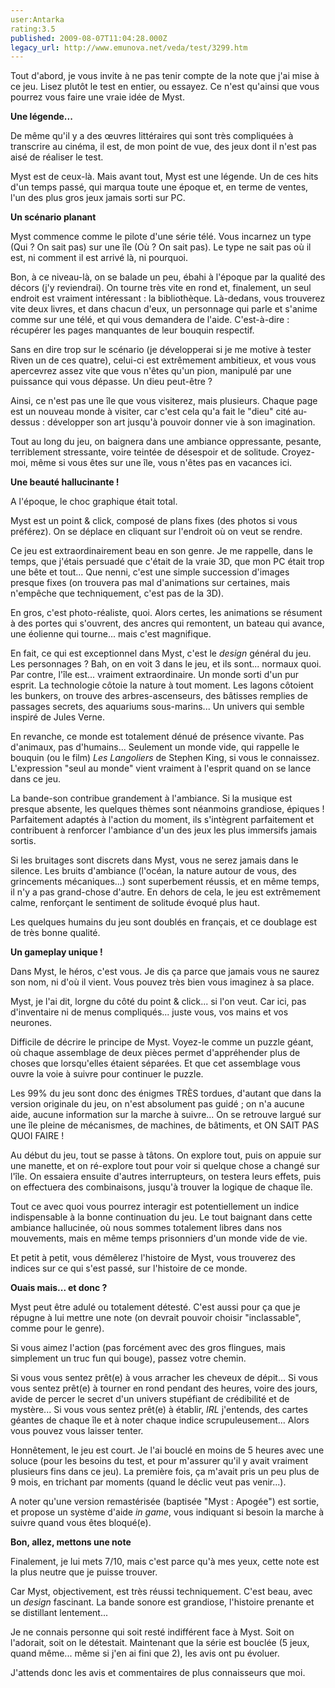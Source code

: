 ```yaml
---
user:Antarka
rating:3.5
published: 2009-08-07T11:04:28.000Z
legacy_url: http://www.emunova.net/veda/test/3299.htm
---
```

Tout d'abord, je vous invite à ne pas tenir compte de la note que j'ai mise à ce jeu. Lisez plutôt le test en entier, ou essayez. Ce n'est qu'ainsi que vous pourrez vous faire une vraie idée de Myst.  

  

**Une légende...**  

  

De même qu'il y a des œuvres littéraires qui sont très compliquées à transcrire au cinéma, il est, de mon point de vue, des jeux dont il n'est pas aisé de réaliser le test.  

  

Myst est de ceux-là. Mais avant tout, Myst est une légende. Un de ces hits d'un temps passé, qui marqua toute une époque et, en terme de ventes, l'un des plus gros jeux jamais sorti sur PC.  

  

**Un scénario planant**  

  

Myst commence comme le pilote d'une série télé. Vous incarnez un type (Qui ? On sait pas) sur une île (Où ? On sait pas). Le type ne sait pas où il est, ni comment il est arrivé là, ni pourquoi.  

  

Bon, à ce niveau-là, on se balade un peu, ébahi à l'époque par la qualité des décors (j'y reviendrai). On tourne très vite en rond et, finalement, un seul endroit est vraiment intéressant : la bibliothèque. Là-dedans, vous trouverez vite deux livres, et dans chacun d'eux, un personnage qui parle et s'anime comme sur une télé, et qui vous demandera de l'aide. C'est-à-dire : récupérer les pages manquantes de leur bouquin respectif.  

  

Sans en dire trop sur le scénario (je développerai si je me motive à tester Riven un de ces quatre), celui-ci est extrêmement ambitieux, et vous vous apercevrez assez vite que vous n'êtes qu'un pion, manipulé par une puissance qui vous dépasse. Un dieu peut-être ?  

  

Ainsi, ce n'est pas une île que vous visiterez, mais plusieurs. Chaque page est un nouveau monde à visiter, car c'est cela qu'a fait le "dieu" cité au-dessus : développer son art jusqu'à pouvoir donner vie à son imagination.  

  

Tout au long du jeu, on baignera dans une ambiance oppressante, pesante, terriblement stressante, voire teintée de désespoir et de solitude. Croyez-moi, même si vous êtes sur une île, vous n'êtes pas en vacances ici.  

  

**Une beauté hallucinante !**  

  

A l'époque, le choc graphique était total.  

  

Myst est un point & click, composé de plans fixes (des photos si vous préférez). On se déplace en cliquant sur l'endroit où on veut se rendre.  

  

Ce jeu est extraordinairement beau en son genre. Je me rappelle, dans le temps, que j'étais persuadé que c'était de la vraie 3D, que mon PC était trop une bête et tout... Que nenni, c'est une simple succession d'images presque fixes (on trouvera pas mal d'animations sur certaines, mais n'empêche que techniquement, c'est pas de la 3D).  

  

En gros, c'est photo-réaliste, quoi. Alors certes, les animations se résument à des portes qui s'ouvrent, des ancres qui remontent, un bateau qui avance, une éolienne qui tourne... mais c'est magnifique.  

  

En fait, ce qui est exceptionnel dans Myst, c'est le _design_ général du jeu. Les personnages ? Bah, on en voit 3 dans le jeu, et ils sont... normaux quoi. Par contre, l'île est... vraiment extraordinaire. Un monde sorti d'un pur esprit. La technologie côtoie la nature à tout moment. Les lagons côtoient les bunkers, on trouve des arbres-ascenseurs, des bâtisses remplies de passages secrets, des aquariums sous-marins... Un univers qui semble inspiré de Jules Verne.  

  

En revanche, ce monde est totalement dénué de présence vivante. Pas d'animaux, pas d'humains... Seulement un monde vide, qui rappelle le bouquin (ou le film) _Les Langoliers_ de Stephen King, si vous le connaissez. L'expression "seul au monde" vient vraiment à l'esprit quand on se lance dans ce jeu.  

  

La bande-son contribue grandement à l'ambiance. Si la musique est presque absente, les quelques thèmes sont néanmoins grandiose, épiques ! Parfaitement adaptés à l'action du moment, ils s'intègrent parfaitement et contribuent à renforcer l'ambiance d'un des jeux les plus immersifs jamais sortis.  

  

Si les bruitages sont discrets dans Myst, vous ne serez jamais dans le silence. Les bruits d'ambiance (l'océan, la nature autour de vous, des grincements mécaniques...) sont superbement réussis, et en même temps, il n'y a pas grand-chose d'autre. En dehors de cela, le jeu est extrêmement calme, renforçant le sentiment de solitude évoqué plus haut.  

  

Les quelques humains du jeu sont doublés en français, et ce doublage est de très bonne qualité.  

  

**Un gameplay unique !**  

  

Dans Myst, le héros, c'est vous. Je dis ça parce que jamais vous ne saurez son nom, ni d'où il vient. Vous pouvez très bien vous imaginez à sa place.  

  

Myst, je l'ai dit, lorgne du côté du point & click... si l'on veut. Car ici, pas d'inventaire ni de menus compliqués... juste vous, vos mains et vos neurones.  

  

Difficile de décrire le principe de Myst. Voyez-le comme un puzzle géant, où chaque assemblage de deux pièces permet d'appréhender plus de choses que lorsqu'elles étaient séparées. Et que cet assemblage vous ouvre la voie à suivre pour continuer le puzzle.  

  

Les 99% du jeu sont donc des énigmes TRÈS tordues, d'autant que dans la version originale du jeu, on n'est absolument pas guidé ; on n'a aucune aide, aucune information sur la marche à suivre... On se retrouve largué sur une île pleine de mécanismes, de machines, de bâtiments, et ON SAIT PAS QUOI FAIRE !  

  

Au début du jeu, tout se passe à tâtons. On explore tout, puis on appuie sur une manette, et on ré-explore tout pour voir si quelque chose a changé sur l'île. On essaiera ensuite d'autres interrupteurs, on testera leurs effets, puis on effectuera des combinaisons, jusqu'à trouver la logique de chaque île.  

  

Tout ce avec quoi vous pourrez interagir est potentiellement un indice indispensable à la bonne continuation du jeu. Le tout baignant dans cette ambiance hallucinée, où nous sommes totalement libres dans nos mouvements, mais en même temps prisonniers d'un monde vide de vie.  

  

Et petit à petit, vous démêlerez l'histoire de Myst, vous trouverez des indices sur ce qui s'est passé, sur l'histoire de ce monde.  

  

**Ouais mais... et donc ?**  

  

Myst peut être adulé ou totalement détesté. C'est aussi pour ça que je répugne à lui mettre une note (on devrait pouvoir choisir "inclassable", comme pour le genre).  

  

Si vous aimez l'action (pas forcément avec des gros flingues, mais simplement un truc fun qui bouge), passez votre chemin.  

  

Si vous vous sentez prêt(e) à vous arracher les cheveux de dépit... Si vous vous sentez prêt(e) à tourner en rond pendant des heures, voire des jours, avide de percer le secret d'un univers stupéfiant de crédibilité et de mystère... Si vous vous sentez prêt(e) à établir, _IRL_ j'entends, des cartes géantes de chaque île et à noter chaque indice scrupuleusement... Alors vous pouvez vous laisser tenter.  

  

Honnêtement, le jeu est court. Je l'ai bouclé en moins de 5 heures avec une soluce (pour les besoins du test, et pour m'assurer qu'il y avait vraiment plusieurs fins dans ce jeu). La première fois, ça m'avait pris un peu plus de 9 mois, en trichant par moments (quand le déclic veut pas venir...).  

  

A noter qu'une version remastérisée (baptisée "Myst : Apogée") est sortie, et propose un système d'aide _in game_, vous indiquant si besoin la marche à suivre quand vous êtes bloqué(e).  

  

**Bon, allez, mettons une note**  

  

Finalement, je lui mets 7/10, mais c'est parce qu'à mes yeux, cette note est la plus neutre que je puisse trouver.  

  

Car Myst, objectivement, est très réussi techniquement. C'est beau, avec un _design_ fascinant. La bande sonore est grandiose, l'histoire prenante et se distillant lentement...  

  

Je ne connais personne qui soit resté indifférent face à Myst. Soit on l'adorait, soit on le détestait. Maintenant que la série est bouclée (5 jeux, quand même... même si j'en ai fini que 2), les avis ont pu évoluer.  

  

J'attends donc les avis et commentaires de plus connaisseurs que moi.